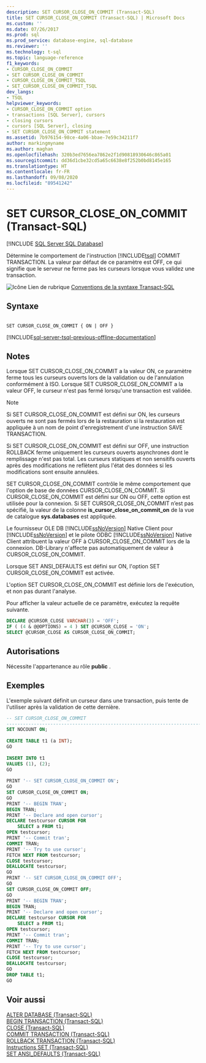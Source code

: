 ```yaml
---
description: SET CURSOR_CLOSE_ON_COMMIT (Transact-SQL)
title: SET CURSOR_CLOSE_ON_COMMIT (Transact-SQL) | Microsoft Docs
ms.custom: ''
ms.date: 07/26/2017
ms.prod: sql
ms.prod_service: database-engine, sql-database
ms.reviewer: ''
ms.technology: t-sql
ms.topic: language-reference
f1_keywords:
- CURSOR_CLOSE_ON_COMMIT
- SET CURSOR_CLOSE_ON_COMMIT
- CURSOR_CLOSE_ON_COMMIT_TSQL
- SET_CURSOR_CLOSE_ON_COMMIT_TSQL
dev_langs:
- TSQL
helpviewer_keywords:
- CURSOR_CLOSE_ON_COMMIT option
- transactions [SQL Server], cursors
- closing cursors
- cursors [SQL Server], closing
- SET CURSOR_CLOSE_ON_COMMIT statement
ms.assetid: 7b976154-98ce-4a06-bbae-7e59c34211f7
author: markingmyname
ms.author: maghan
ms.openlocfilehash: 320b3ed7656ea7862e2f1d90818930646c865a01
ms.sourcegitcommit: dd36d1cbe32cd5a65c6638e8f252b0bd8145e165
ms.translationtype: HT
ms.contentlocale: fr-FR
ms.lasthandoff: 09/08/2020
ms.locfileid: "89541242"
---
```

# <a name="set-cursor_close_on_commit-transact-sql"></a>SET CURSOR_CLOSE_ON_COMMIT (Transact-SQL)
[!INCLUDE [SQL Server SQL Database](../../includes/applies-to-version/sql-asdb.md)]

  Détermine le comportement de l'instruction [!INCLUDE[tsql](../../includes/tsql-md.md)] COMMIT TRANSACTION. La valeur par défaut de ce paramètre est OFF, ce qui signifie que le serveur ne ferme pas les curseurs lorsque vous validez une transaction.  
  
 ![Icône Lien de rubrique](../../database-engine/configure-windows/media/topic-link.gif "Icône du lien de rubrique") [Conventions de la syntaxe Transact-SQL](../../t-sql/language-elements/transact-sql-syntax-conventions-transact-sql.md)  
  
## <a name="syntax"></a>Syntaxe  
  
```syntaxsql
  
SET CURSOR_CLOSE_ON_COMMIT { ON | OFF }  
```  
  
[!INCLUDE[sql-server-tsql-previous-offline-documentation](../../includes/sql-server-tsql-previous-offline-documentation.md)]

## <a name="remarks"></a>Notes
 Lorsque SET CURSOR_CLOSE_ON_COMMIT a la valeur ON, ce paramètre ferme tous les curseurs ouverts lors de la validation ou de l'annulation conformément à ISO. Lorsque SET CURSOR_CLOSE_ON_COMMIT a la valeur OFF, le curseur n'est pas fermé lorsqu'une transaction est validée.  
  
> [!NOTE]  
>  Si SET CURSOR_CLOSE_ON_COMMIT est défini sur ON, les curseurs ouverts ne sont pas fermés lors de la restauration si la restauration est appliquée à un nom de point d'enregistrement d'une instruction SAVE TRANSACTION.  
  
 Si SET CURSOR_CLOSE_ON_COMMIT est défini sur OFF, une instruction ROLLBACK ferme uniquement les curseurs ouverts asynchrones dont le remplissage n'est pas total. Les curseurs statiques et non sensitifs ouverts après des modifications ne reflètent plus l'état des données si les modifications sont ensuite annulées.  
  
 SET CURSOR_CLOSE_ON_COMMIT contrôle le même comportement que l'option de base de données CURSOR_CLOSE_ON_COMMIT. Si CURSOR_CLOSE_ON_COMMIT est défini sur ON ou OFF, cette option est utilisée pour la connexion. Si SET CURSOR_CLOSE_ON_COMMIT n’est pas spécifié, la valeur de la colonne **is_cursor_close_on_commit_on** de la vue de catalogue **sys.databases** est appliquée.  
  
 Le fournisseur OLE DB [!INCLUDE[ssNoVersion](../../includes/ssnoversion-md.md)] Native Client pour [!INCLUDE[ssNoVersion](../../includes/ssnoversion-md.md)] et le pilote ODBC [!INCLUDE[ssNoVersion](../../includes/ssnoversion-md.md)] Native Client attribuent la valeur OFF à CURSOR_CLOSE_ON_COMMIT lors de la connexion. DB-Library n'affecte pas automatiquement de valeur à CURSOR_CLOSE_ON_COMMIT.  
  
 Lorsque SET ANSI_DEFAULTS est défini sur ON, l'option SET CURSOR_CLOSE_ON_COMMIT est activée.  
  
 L'option SET CURSOR_CLOSE_ON_COMMIT est définie lors de l'exécution, et non pas durant l'analyse.  
  
 Pour afficher la valeur actuelle de ce paramètre, exécutez la requête suivante.  
  
```sql
DECLARE @CURSOR_CLOSE VARCHAR(3) = 'OFF';  
IF ( (4 & @@OPTIONS) = 4 ) SET @CURSOR_CLOSE = 'ON';  
SELECT @CURSOR_CLOSE AS CURSOR_CLOSE_ON_COMMIT;  
```  
  
## <a name="permissions"></a>Autorisations  
 Nécessite l'appartenance au rôle **public** .  
  
## <a name="examples"></a>Exemples  
 L'exemple suivant définit un curseur dans une transaction, puis tente de l'utiliser après la validation de cette dernière.  
  
```sql
-- SET CURSOR_CLOSE_ON_COMMIT  
-------------------------------------------------------------------------------  
SET NOCOUNT ON;  
  
CREATE TABLE t1 (a INT);  
GO   
  
INSERT INTO t1   
VALUES (1), (2);  
GO  
  
PRINT '-- SET CURSOR_CLOSE_ON_COMMIT ON';  
GO  
SET CURSOR_CLOSE_ON_COMMIT ON;  
GO  
PRINT '-- BEGIN TRAN';  
BEGIN TRAN;  
PRINT '-- Declare and open cursor';  
DECLARE testcursor CURSOR FOR  
    SELECT a FROM t1;  
OPEN testcursor;  
PRINT '-- Commit tran';  
COMMIT TRAN;  
PRINT '-- Try to use cursor';  
FETCH NEXT FROM testcursor;  
CLOSE testcursor;  
DEALLOCATE testcursor;  
GO  
PRINT '-- SET CURSOR_CLOSE_ON_COMMIT OFF';  
GO  
SET CURSOR_CLOSE_ON_COMMIT OFF;  
GO  
PRINT '-- BEGIN TRAN';  
BEGIN TRAN;  
PRINT '-- Declare and open cursor';  
DECLARE testcursor CURSOR FOR  
    SELECT a FROM t1;  
OPEN testcursor;  
PRINT '-- Commit tran';  
COMMIT TRAN;  
PRINT '-- Try to use cursor';  
FETCH NEXT FROM testcursor;  
CLOSE testcursor;  
DEALLOCATE testcursor;  
GO  
DROP TABLE t1;  
GO  
```  
  
## <a name="see-also"></a>Voir aussi  
 [ALTER DATABASE &#40;Transact-SQL&#41;](../../t-sql/statements/alter-database-transact-sql.md)   
 [BEGIN TRANSACTION &#40;Transact-SQL&#41;](../../t-sql/language-elements/begin-transaction-transact-sql.md)   
 [CLOSE &#40;Transact-SQL&#41;](../../t-sql/language-elements/close-transact-sql.md)   
 [COMMIT TRANSACTION &#40;Transact-SQL&#41;](../../t-sql/language-elements/commit-transaction-transact-sql.md)   
 [ROLLBACK TRANSACTION &#40;Transact-SQL&#41;](../../t-sql/language-elements/rollback-transaction-transact-sql.md)   
 [Instructions SET &#40;Transact-SQL&#41;](../../t-sql/statements/set-statements-transact-sql.md)   
 [SET ANSI_DEFAULTS &#40;Transact-SQL&#41;](../../t-sql/statements/set-ansi-defaults-transact-sql.md)  
  
  
